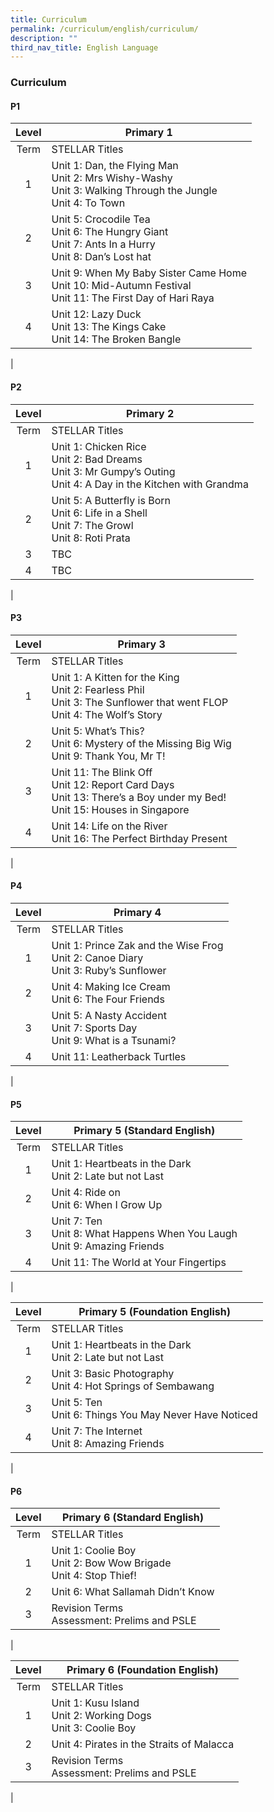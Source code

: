 ```yaml
---
title: Curriculum
permalink: /curriculum/english/curriculum/
description: ""
third_nav_title: English Language
---
```

### **Curriculum**
#### **P1**

| Level | Primary 1 |
|:---:|---|
| Term | STELLAR Titles |
| 1 | Unit 1: Dan, the Flying Man<br>Unit 2: Mrs Wishy-Washy<br>Unit 3: Walking Through the Jungle<br>Unit 4: To Town |
| 2 | Unit 5: Crocodile Tea<br>Unit 6: The Hungry Giant<br>Unit 7: Ants In a Hurry<br>Unit 8: Dan’s Lost hat |
| 3 | Unit 9: When My Baby Sister Came Home<br>Unit 10: Mid-Autumn Festival<br>Unit 11: The First Day of Hari Raya |
| 4 | Unit 12: Lazy Duck<br>Unit 13: The Kings Cake<br>Unit 14: The Broken Bangle |
|

#### **P2**

| Level | Primary 2 |
|:---:|---|
| Term | STELLAR Titles |
| 1 | Unit 1: Chicken Rice<br>Unit 2: Bad Dreams<br>Unit 3: Mr Gumpy’s Outing<br>Unit 4: A Day in the Kitchen with Grandma |
| 2 | Unit 5: A Butterfly is Born<br>Unit 6: Life in a Shell<br>Unit 7: The Growl<br>Unit 8: Roti Prata |
| 3 | TBC |
| 4 | TBC |
|

#### **P3**

| Level | Primary 3 |
|:---:|---|
| Term | STELLAR Titles |
| 1 | Unit 1: A Kitten for the King<br>Unit 2: Fearless Phil<br>Unit 3: The Sunflower that went FLOP<br>Unit 4: The Wolf’s Story |
| 2 | Unit 5: What’s This?<br>Unit 6: Mystery of the Missing Big Wig <br>Unit 9: Thank You, Mr T! |
| 3 | Unit 11: The Blink Off<br>Unit 12: Report Card Days<br>Unit 13: There’s a Boy under my Bed!<br>Unit 15: Houses in Singapore |
| 4 | Unit 14: Life on the River<br>Unit 16: The Perfect Birthday Present |
|

#### **P4**

| Level | Primary 4 |
|:---:|---|
| Term | STELLAR Titles |
| 1 | Unit 1: Prince Zak and the Wise Frog<br>Unit 2: Canoe Diary<br>Unit 3: Ruby’s Sunflower |
| 2 | Unit 4: Making Ice Cream<br>Unit 6: The Four Friends |
| 3 | Unit 5: A Nasty Accident<br>Unit 7: Sports Day<br>Unit 9: What is a Tsunami? |
| 4 | Unit 11: Leatherback Turtles |
|

#### **P5**

| Level | Primary 5 (Standard English) |
|:---:|---|
| Term | STELLAR Titles |
| 1 | Unit 1: Heartbeats in the Dark<br>Unit 2: Late but not Last |
| 2 | Unit 4: Ride on<br>Unit 6: When I Grow Up |
| 3 | Unit 7: Ten<br>Unit 8: What Happens When You Laugh<br>Unit 9: Amazing Friends |
| 4 | Unit 11: The World at Your Fingertips |
|

| Level | Primary 5 (Foundation English) |
|:---:|---|
| Term | STELLAR Titles |
| 1 | Unit 1: Heartbeats in the Dark<br>Unit 2: Late but not Last |
| 2 | Unit 3: Basic Photography<br>Unit 4: Hot Springs of Sembawang |
| 3 | Unit 5: Ten<br>Unit 6: Things You May Never Have Noticed |
| 4 | Unit 7: The Internet<br>Unit 8: Amazing Friends |
|

#### **P6**

| Level | Primary 6 (Standard English) |
|:---:|---|
| Term | STELLAR Titles |
| 1 | Unit 1: Coolie Boy<br>Unit 2: Bow Wow Brigade<br>Unit 4: Stop Thief! |
| 2 | Unit 6: What Sallamah Didn’t Know |
| 3 | Revision Terms<br>Assessment: Prelims and PSLE |
|

| Level | Primary 6 (Foundation English) |
|:---:|---|
| Term | STELLAR Titles |
| 1 | Unit 1: Kusu Island<br>Unit 2: Working Dogs<br>Unit 3: Coolie Boy |
| 2 | Unit 4: Pirates in the Straits of Malacca |
| 3 | Revision Terms<br>Assessment: Prelims and PSLE |
|